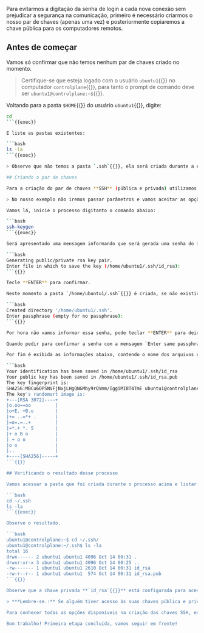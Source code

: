 Para evitarmos a digitação da senha de login a cada nova conexão sem prejudicar a segurança na comunicação, primeiro é necessário criarmos o nosso par de chaves (apenas uma vez) e posteriormente copiaremos a chave pública para os computadores remotos.

## Antes de começar

Vamos só confirmar que não temos nenhum par de chaves criado no momento.

> Certifique-se que esteja logado com o usuário `ubuntu1`{{}} no computador `controlplane`{{}}, para tanto o prompt de comando deve ser `ubuntu1@controlplane:~$`{{}}.

Voltando para a pasta `$HOME`{{}} do usuário `ubuntu1`{{}}, digite:

```bash
cd
```{{exec}}

E liste as pastas existentes:

```bash
ls -la
```{{exec}}

> Observe que não temos a pasta `.ssh`{{}}, ela será criada durante a execução do próximo comando.

## Criando o par de chaves

Para a criação do par de chaves **SSH** (pública e privada) utilizamos o comando `ssh-keygen`{{}}.

> No nosso exemplo não iremos passar parâmetros e vamos aceitar as opções padrões.

Vamos lá, inicie o processo digitanto o comando abaixo:

```bash
ssh-keygen
```{{exec}}

Será apresentado uma mensagem informando que será gerada uma senha do [tipo RSA](https://pt.wikipedia.org/wiki/RSA_(sistema_criptogr%C3%A1fico)) e pedindo para confirmar o nome do arquivo em que será gravada.

```bash
Generating public/private rsa key pair.
Enter file in which to save the key (/home/ubuntu1/.ssh/id_rsa): 
```{{}}

Tecle **ENTER** para confirmar.

Neste momento a pasta `/home/ubuntu1/.ssh`{{}} é criada, se não existir, e é solicitada a digitação de uma senha de proteção, conforme abaixo.

```bash
Created directory '/home/ubuntu1/.ssh'.
Enter passphrase (empty for no passphrase): 
```{{}}

Por hora não vamos informar essa senha, pode teclar **ENTER** para deixar em branco.

Quando pedir para confirmar a senha com a mensagem `Enter same passphrase again:`{{}}, como deixamos em branco pode teclar **ENTER** novamente.

Por fim é exibida as informações abaixo, contendo o nome dos arquivos criados, a impressão digital e a imagem randômica da chave.

```bash
Your identification has been saved in /home/ubuntu1/.ssh/id_rsa
Your public key has been saved in /home/ubuntu1/.ssh/id_rsa.pub
The key fingerprint is:
SHA256:MBCu6OPSNVFjNxjLHgQNGMby9rQVmm/IggiMI8T4TmE ubuntu1@controlplane
The key's randomart image is:
+---[RSA 3072]----+
|o.oo==oo         |
|o+E. +B.o        |
|+= ..=*+ .       |
|=o=.=..+         |
|=*.+ *. S        |
|+ o B o          |
| + o o           |
|o o              |
|..               |
+----[SHA256]-----+
```{{}}

## Verificando o resultado desse processo

Vamos acessar a pasta que foi criada durante o processo acima e listar os arquivos criados, com os comandos abaixo.

```bash
cd ~/.ssh
ls -la
```{{exec}}

Observe o resultado.

```bash
ubuntu1@controlplane:~$ cd ~/.ssh/
ubuntu1@controlplane:~/.ssh$ ls -la
total 16
drwx------ 2 ubuntu1 ubuntu1 4096 Oct 14 00:31 .
drwxr-xr-x 3 ubuntu1 ubuntu1 4096 Oct 14 00:25 ..
-rw------- 1 ubuntu1 ubuntu1 2610 Oct 14 00:31 id_rsa
-rw-r--r-- 1 ubuntu1 ubuntu1  574 Oct 14 00:31 id_rsa.pub
```{{}}

Observe que a chave privada **`id_rsa`{{}}** está configurada para acesso restrito ao proprietário `ubuntu1`{{}}, enquanto a chave pública **`id_rsa.pub`{{}}** tem a leitura liberada para qualquer usuário.

> ***Lembre-se.:** Se alguém tiver acesso às suas chaves pública e privada, poderá logar nos computadores remotos com seu usuário. Para mitigar esse risco é recomendável que no processo de criação, visto acima, seja informada a senha de proteção.*

Para conhecer todas as opções disponíveis na criação das chaves SSH, execute `man ssh-keygen`.

Bom trabalho! Primeira etapa concluída, vamos seguir em frente!
